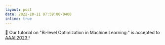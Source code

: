 ```yaml
---
layout: post
date: 2022-10-11 07:59:00-0400
inline: true
---
```


:tada: Our tutorial on "Bi-level Optimization in Machine Learning:" is accepted to <a href="https://aaai.org/Conferences/AAAI-23/aaai23tutorials/"> AAAI 2023 </a>!
